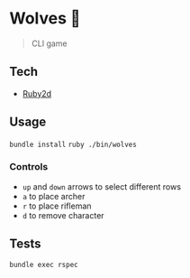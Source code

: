 # Wolves 🐺

> CLI game

## Tech

- [Ruby2d](https://www.ruby2d.com/)

## Usage

`bundle install`
`ruby ./bin/wolves`

### Controls

- `up` and `down` arrows to select different rows
- `a` to place archer
- `r` to place rifleman
- `d` to remove character

## Tests

`bundle exec rspec`
